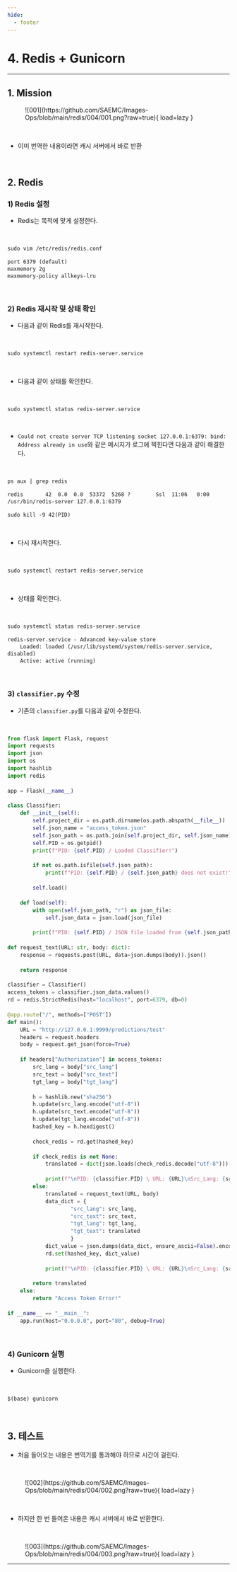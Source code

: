 ```yaml
---
hide:
  - footer
---
```


# 4. Redis + Gunicorn

---

## 1. Mission

<figure markdown>
  ![001](https://github.com/SAEMC/Images-Ops/blob/main/redis/004/001.png?raw=true){ load=lazy }
</figure>

<br/>

- 이미 번역한 내용이라면 캐시 서버에서 바로 반환

<br/>

## 2. Redis

### 1) Redis 설정

- Redis는 목적에 맞게 설정한다.

<br/>

```shell
sudo vim /etc/redis/redis.conf
```

```
port 6379 (default)
maxmemory 2g
maxmemory-policy allkeys-lru
```

<br/>

### 2) Redis 재시작 및 상태 확인

- 다음과 같이 Redis를 재시작한다.

<br/>

```shell
sudo systemctl restart redis-server.service
```

<br/>

- 다음과 같이 상태를 확인한다.

<br/>

```shell
sudo systemctl status redis-server.service
```

<br/>

- `Could not create server TCP listening socket 127.0.0.1:6379: bind: Address already in use`와 같은 메시지가 로그에 찍힌다면 다음과 같이 해결한다.

<br/>

```shell
ps aux | grep redis
```

```
redis       42  0.0  0.0  53372  5268 ?        Ssl  11:06   0:00 /usr/bin/redis-server 127.0.0.1:6379
```

```shell
sudo kill -9 42(PID)
```

<br/>

- 다시 재시작한다.

<br/>

```shell
sudo systemctl restart redis-server.service
```

<br/>

- 상태를 확인한다.

<br/>

```shell
sudo systemctl status redis-server.service
```

```
redis-server.service - Advanced key-value store
    Loaded: loaded (/usr/lib/systemd/system/redis-server.service, disabled)
    Active: active (running)
```

<br/>

### 3) `classifier.py` 수정

- 기존의 `classifier.py`를 다음과 같이 수정한다.

<br/>

```python
from flask import Flask, request
import requests
import json
import os
import hashlib
import redis

app = Flask(__name__)

class Classifier:
    def __init__(self):
        self.project_dir = os.path.dirname(os.path.abspath(__file__))
        self.json_name = "access_token.json"
        self.json_path = os.path.join(self.project_dir, self.json_name)
        self.PID = os.getpid()
        print(f"PID: {self.PID} / Loaded Classifier!")

        if not os.path.isfile(self.json_path):
            print(f"PID: {self.PID} / {self.json_path} does not exist!")

        self.load()

    def load(self):
        with open(self.json_path, "r") as json_file:
            self.json_data = json.load(json_file)

        print(f"PID: {self.PID} / JSON file loaded from {self.json_path}")

def request_text(URL: str, body: dict):
    response = requests.post(URL, data=json.dumps(body)).json()

    return response

classifier = Classifier()
access_tokens = classifier.json_data.values()
rd = redis.StrictRedis(host="localhost", port=6379, db=0)

@app.route("/", methods=["POST"])
def main():
    URL = "http://127.0.0.1:9999/predictions/test"
    headers = request.headers
    body = request.get_json(force=True)

    if headers["Authorization"] in access_tokens:
        src_lang = body["src_lang"]
        src_text = body["src_text"]
        tgt_lang = body["tgt_lang"]

        h = hashlib.new("sha256")
        h.update(src_lang.encode("utf-8"))
        h.update(src_text.encode("utf-8"))
        h.update(tgt_lang.encode("utf-8"))
        hashed_key = h.hexdigest()

        check_redis = rd.get(hashed_key)

        if check_redis is not None:
            translated = dict(json.loads(check_redis.decode("utf-8")))["tgt_text"]

            print(f"\nPID: {classifier.PID} \ URL: {URL}\nSrc_Lang: {src_lang} \ Src_text: {src_text}\nTgt_Lang: {tgt_lang} \ Translated: {translated['translated']}\nGet from DB")
        else:
            translated = request_text(URL, body)
            data_dict = {
                    "src_lang": src_lang,
                    "src_text": src_text,
                    "tgt_lang": tgt_lang,
                    "tgt_text": translated
                    }
            dict_value = json.dumps(data_dict, ensure_ascii=False).encode("utf-8")
            rd.set(hashed_key, dict_value)

            print(f"\nPID: {classifier.PID} \ URL: {URL}\nSrc_Lang: {src_lang} \ Src_text: {src_text}\nTgt_Lang: {tgt_lang} \ Translated: {translated['translated']}\nSet to DB")

        return translated
    else:
        return "Access Token Error!"

if __name__ == "__main__":
    app.run(host="0.0.0.0", port="80", debug=True)
```

<br/>

### 4) Gunicorn 실행

- Gunicorn을 실행한다.

<br/>

```python
$(base) gunicorn
```

<br/>

## 3. 테스트

- 처음 들어오는 내용은 번역기를 통과해야 하므로 시간이 걸린다.

<br/>

<figure markdown>
  ![002](https://github.com/SAEMC/Images-Ops/blob/main/redis/004/002.png?raw=true){ load=lazy }
</figure>

<br/>

- 하지만 한 번 들어온 내용은 캐시 서버에서 바로 반환한다.

<br/>

<figure markdown>
  ![003](https://github.com/SAEMC/Images-Ops/blob/main/redis/004/003.png?raw=true){ load=lazy }
</figure>

---

